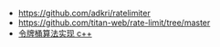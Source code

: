 
- https://github.com/adkri/ratelimiter
- https://github.com/titan-web/rate-limit/tree/master
- [令牌桶算法实现 c++](https://juejin.cn/s/%E4%BB%A4%E7%89%8C%E6%A1%B6%E7%AE%97%E6%B3%95%E5%AE%9E%E7%8E%B0%20c%2B%2B)
